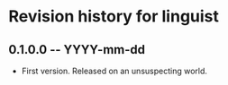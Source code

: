 # Revision history for linguist

## 0.1.0.0  -- YYYY-mm-dd

* First version. Released on an unsuspecting world.
